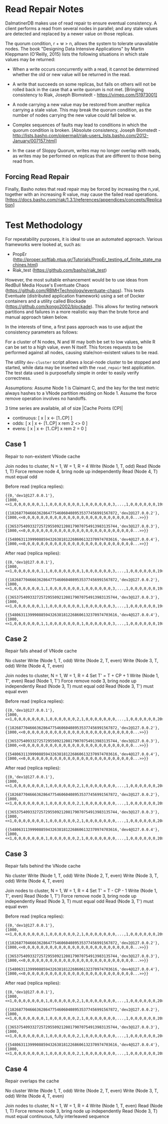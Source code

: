 Read Repair Notes
=================

DalmatinerDB makes use of read repair to ensure eventual consistency.  A client
performs a read from several nodes in parallel; and any stale values are
detected and replaced by a newer value on those replicas.

The quorum condition, r + w > n, allows the system to tolerate unavailable
nodes. The book "Designing Data Intensive Applications" by Martin Kleppmann
(O'Reilly, 2015) lists the following situations in which stale values may be returned:

* When a write occurs concurrently with a read, it cannot be determined
  whether the old or new value will be returned in the read.

* A write that succeeds on some replicas, but fails on others will not be
  rolled back in the case that a write quorum is not met.
  [Bringing consistency to Riak, Joseph Blomstedt - https://vimeo.com/51973001]

* A node carrying a new value may be restored from another replica carrying a
  stale value. This may break the quorum condition, as the number of nodes
  carrying the new value could fall below w.

* Complex sequences of faults may lead to conditions in which the quorum
  condition is broken.
  [Absolute consistency, Joseph Blomstedt -
  http://lists.basho.com/pipermail/riak-users_lists.basho.com/2012-January/007157.html]

* In the case of Sloppy Quorum, writes may no longer overlap with reads, as
  writes may be performed on replicas that are different to those being read
  from.

Forcing Read Repair
------------------


Finally, Basho notes that read repair may be forced by increasing the n_val,
together with an increasing R value, may cause the failed read operations.
[https://docs.basho.com/riak/1.3.1/references/appendices/concepts/Replication]

Test Methodology
================

For repeatability purposes, it is ideal to use an automated approach.  Various
frameworks were looked at, such as:
- PropEr
  (http://proper.softlab.ntua.gr/Tutorials/PropEr_testing_of_finite_state_machines.html)
- Riak_test
  (https://github.com/basho/riak_test)

However, the most suitable enhancement would be to use ideas from RedBull Media House's
Eventuate Chaos (https://github.com/RBMHTechnology/eventuate-chaos). This tests
Eventuate (distributed application framework) using a set of Docker containers and a
utility called Blockade (https://github.com/kongo2002/blockade). This allows
for testing network partitions and failures in a more realistic way than the
brute force and manual approach taken below.

In the interests of time, a first pass approach was to use adjust the
consistency parameters as follows:

For a cluster of N nodes, N and W may both be set to low values, while R can be
set to a high value, even N itself.  This forces requests to be performed
against all nodes, causing stale/non-existent values to be read.

The utility `dev-cluster` script allows a local-node cluster to be stopped and
started, while data may be inserted with the `read_repair` test application.
The test data used is purposefully simple in order to easily verify correctness.

Assumptions: Assume Node 1 is Claimant C, and the key for the test metric always
hashes to a VNode partition residing on Node 1.
Assume the force remove operation involves no handoffs.

3 time series are available, all of size |Cache Points (CP)|
  * continuous: [ x | x <- [1..CP] ]
  * odds:       [ x | x <- [1..CP] x rem 2 <> 0 ]
  * evens:      [ x | x <- [1..CP] x rem 2 = 0 ]

Case 1
--------------------------------------
Repair to non-existent VNode cache

Join nodes to cluster, N = 1, W = 1, R = 4
Write (Node 1, T, odd)
Read  (Node 1, T)
Force remove node 4, bring node up independently
Read (Node 4, T) must equal odd

Before read (replica replies):
```
{{0,'dev1@127.0.0.1'},
{1000, <<1,0,0,0,0,0,0,1,1,0,0,0,0,0,0,0,1,0,0,0,0,0,0,3,...,1,0,0,0,0,0,0,19>>}}

{{182687704666362864775460604089535377456991567872,'dev2@127.0.0.2'},
{1000,<<0,0,0,0,0,0,0,0,0,0,0,0,0,0,0,0,0,0,0,0,0,0,0,0,0...>>}}

{{365375409332725729550921208179070754913983135744,'dev3@127.0.0.3'},
{1000,<<0,0,0,0,0,0,0,0,0,0,0,0,0,0,0,0,0,0,0,0,0,0,0,0,0...>>}}

{{548063113999088594326381812268606132370974703616,'dev4@127.0.0.4'},
{1000,<<0,0,0,0,0,0,0,0,0,0,0,0,0,0,0,0,0,0,0,0,0,0,0,0,0...>>}}
```

After read (replica replies):
```
{{0,'dev1@127.0.0.1'},
{1000, <<1,0,0,0,0,0,0,1,1,0,0,0,0,0,0,0,1,0,0,0,0,0,0,3,...,1,0,0,0,0,0,0,19>>}}

{{182687704666362864775460604089535377456991567872,'dev2@127.0.0.2'},
{1000, <<1,0,0,0,0,0,0,1,1,0,0,0,0,0,0,0,1,0,0,0,0,0,0,3,...,1,0,0,0,0,0,0,19>>}}

{{365375409332725729550921208179070754913983135744,'dev3@127.0.0.3'},
{1000, <<1,0,0,0,0,0,0,1,1,0,0,0,0,0,0,0,1,0,0,0,0,0,0,3,...,1,0,0,0,0,0,0,19>>}}

{{548063113999088594326381812268606132370974703616,'dev4@127.0.0.4'},
{1000, <<1,0,0,0,0,0,0,1,1,0,0,0,0,0,0,0,1,0,0,0,0,0,0,3,...,1,0,0,0,0,0,0,19>>}}
```

Case 2
-------------------------------------
Repair falls ahead of VNode cache

No cluster
Write (Node 1, T, odd)
Write (Node 2, T, even)
Write (Node 3, T, odd)
Write (Node 4, T, even)

Join nodes to cluster, N = 1, W = 1, R = 4
Set T' = T + CP + 1
Write (Node 1, T', even)
Read  (Node 1, T')
Force remove node 3, bring node up independently
Read (Node 3, T) must equal odd
Read (Node 3, T') must equal even

Before read (replica replies):
```
{{0,'dev1@127.0.0.1'},
{1000, <<1,0,0,0,0,0,0,0,1,0,0,0,0,0,0,2,1,0,0,0,0,0,0,0,...,1,0,0,0,0,0,0,20>>}}

{{182687704666362864775460604089535377456991567872,'dev2@127.0.0.2'},
{1000,<<0,0,0,0,0,0,0,0,0,0,0,0,0,0,0,0,0,0,0,0,0,0,0,0,0...>>}}

{{365375409332725729550921208179070754913983135744,'dev3@127.0.0.3'},
{1000,<<0,0,0,0,0,0,0,0,0,0,0,0,0,0,0,0,0,0,0,0,0,0,0,0,0...>>}}

{{548063113999088594326381812268606132370974703616,'dev4@127.0.0.4'},
{1000,<<0,0,0,0,0,0,0,0,0,0,0,0,0,0,0,0,0,0,0,0,0,0,0,0,0...>>}}
```

After read (replica replies):
```
{{0,'dev1@127.0.0.1'},
{1000, <<1,0,0,0,0,0,0,0,1,0,0,0,0,0,0,2,1,0,0,0,0,0,0,0,...,1,0,0,0,0,0,0,20>>}}

{{182687704666362864775460604089535377456991567872,'dev2@127.0.0.2'},
{1000, <<1,0,0,0,0,0,0,0,1,0,0,0,0,0,0,2,1,0,0,0,0,0,0,0,...,1,0,0,0,0,0,0,20>>}}

{{365375409332725729550921208179070754913983135744,'dev3@127.0.0.3'},
{1000, <<1,0,0,0,0,0,0,0,1,0,0,0,0,0,0,2,1,0,0,0,0,0,0,0,...,1,0,0,0,0,0,0,20>>}}

{{548063113999088594326381812268606132370974703616,'dev4@127.0.0.4'},
{1000, <<1,0,0,0,0,0,0,0,1,0,0,0,0,0,0,2,1,0,0,0,0,0,0,0,...,1,0,0,0,0,0,0,20>>}}
```

Case 3
-------------------------------------
Repair falls behind the VNode cache

No cluster
Write (Node 1, T, odd)
Write (Node 2, T, even)
Write (Node 3, T, odd)
Write (Node 4, T, even)

Join nodes to cluster, N = 1, W = 1, R = 4
Set T' = T - CP - 1
Write (Node 1, T', even)
Read  (Node 1, T')
Force remove node 3, bring node up independently
Read (Node 3, T) must equal odd
Read (Node 3, T') must equal even


Before read (replica replies):
```
{{0,'dev1@127.0.0.1'},
{1000, <<1,0,0,0,0,0,0,0,1,0,0,0,0,0,0,2,1,0,0,0,0,0,0,0,...,1,0,0,0,0,0,0,20>>}}

{{182687704666362864775460604089535377456991567872,'dev2@127.0.0.2'},
{1000,<<0,0,0,0,0,0,0,0,0,0,0,0,0,0,0,0,0,0,0,0,0,0,0,0,0...>>}}

{{365375409332725729550921208179070754913983135744,'dev3@127.0.0.3'},
{1000,<<0,0,0,0,0,0,0,0,0,0,0,0,0,0,0,0,0,0,0,0,0,0,0,0,0...>>}}

{{548063113999088594326381812268606132370974703616,'dev4@127.0.0.4'},
{1000,<<0,0,0,0,0,0,0,0,0,0,0,0,0,0,0,0,0,0,0,0,0,0,0,0,0...>>}}
```

After read (replica replies):
```
{{0,'dev1@127.0.0.1'},
{1000, <<1,0,0,0,0,0,0,0,1,0,0,0,0,0,0,2,1,0,0,0,0,0,0,0,...,1,0,0,0,0,0,0,20>>}}

{{182687704666362864775460604089535377456991567872,'dev2@127.0.0.2'},
{1000, <<1,0,0,0,0,0,0,0,1,0,0,0,0,0,0,2,1,0,0,0,0,0,0,0,...,1,0,0,0,0,0,0,20>>}}

{{365375409332725729550921208179070754913983135744,'dev3@127.0.0.3'},
{1000, <<1,0,0,0,0,0,0,0,1,0,0,0,0,0,0,2,1,0,0,0,0,0,0,0,...,1,0,0,0,0,0,0,20>>}}

{{548063113999088594326381812268606132370974703616,'dev4@127.0.0.4'},
{1000, <<1,0,0,0,0,0,0,0,1,0,0,0,0,0,0,2,1,0,0,0,0,0,0,0,...,1,0,0,0,0,0,0,20>>}}
```

Case 4
-------------------------------------
Repair overlaps the cache

No cluster
Write (Node 1, T, odd)
Write (Node 2, T, even)
Write (Node 3, T, odd)
Write (Node 4, T, even)

Join nodes to cluster, N = 1, W = 1, R = 4
Write (Node 1, T, even)
Read  (Node 1, T)
Force remove node 3, bring node up independently
Read (Node 3, T) must equal continuous, fully interleaved sequence
